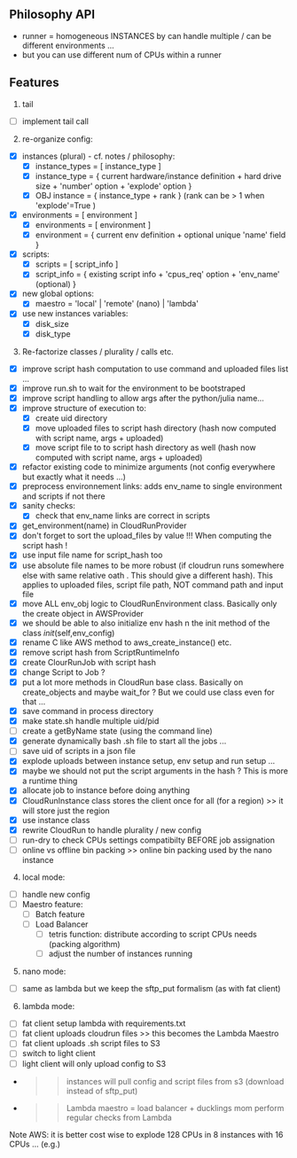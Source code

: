 ## Philosophy API

- runner = homogeneous INSTANCES by can handle multiple / can be different environments ...
- but you can use different num of CPUs within a runner 

## Features

1) tail
  - [ ] implement tail call

2) re-organize config:
  - [x] instances (plural) - cf. notes / philosophy:
    - [x] instance_types = [ instance_type ]
    - [x] instance_type  = { current hardware/instance definition + hard drive size + 'number' option + 'explode' option }
    - [x] OBJ instance   = { instance_type + rank } (rank can be > 1 when 'explode'=True )
  - [x] environments     = [ environment ]
    - [x] environments   = [ environment ]
    - [x] environment    = { current env definition + optional unique 'name' field }
  - [x] scripts: 
    - [x] scripts        = [ script_info ]
    - [x] script_info    = { existing script info + 'cpus_req' option + 'env_name' (optional) }
  - [x] new global options:
    - [x] maestro        = 'local' | 'remote' (nano) | 'lambda'
  - [x] use new instances variables:
    - [x] disk_size
    - [x] disk_type

3) Re-factorize classes / plurality / calls etc.
  - [x] improve script hash computation to use command and uploaded files list ...
  - [x] improve run.sh to wait for the environment to be bootstraped
  - [x] improve script handling to allow args after the python/julia name...
  - [x] improve structure of execution to:
    - [x] create uid directory 
    - [x] move uploaded files to script hash directory (hash now computed with script name, args + uploaded)
    - [x] move script file to to script hash directory as well (hash now computed with script name, args + uploaded)
  - [x] refactor existing code to minimize arguments (not config everywhere but exactly what it needs ...)
  - [x] preprocess environnement links: adds env_name to single environment and scripts if not there
  - [x] sanity checks:
    - [x] check that env_name links are correct in scripts 
  - [x] get_environment(name) in CloudRunProvider 
  - [x] don't forget to sort the upload_files by value !!! When computing the script hash !
  - [x] use input file name for script_hash too
  - [x] use absolute file names to be more robust (if cloudrun runs somewhere else with same relative oath .  This should give a different hash). This applies to uploaded files, script file path, NOT command path and input file
  - [x] move ALL env_obj logic to CloudRunEnvironment class. Basically only the create object in AWSProvider
  - [x] we should be able to also initialize env hash n the init method of the class _init_(self,env_config)
  - [x] rename C like AWS method to aws_create_instance() etc.
  - [x] remove script hash from ScriptRuntimeInfo
  - [x] create ClourRunJob with script hash
  - [x] change Script to Job ?
  - [x] put a lot more methods in CloudRun base class. Basically on create_objects and maybe wait_for ? But we could use class even for that ... 
  - [x] save command in process directory
  - [x] make state.sh handle multiple uid/pid
  - [ ] create a getByName state (using the command line)
  - [x] generate dynamically bash .sh file to start all the jobs ...
  - [ ] save uid of scripts in a json file 
  - [x] explode uploads between instance setup, env setup and run setup ...
  - [x] maybe we should not put the script arguments in the hash ? This is more a runtime thing 
  - [x] allocate job to instance before doing anything
  - [x] CloudRunInstance class stores the client once for all (for a region) >> it will store just the region
  - [x] use instance class
  - [x] rewrite CloudRun to handle plurality / new config
  - [ ] run-dry to check CPUs settings compatibilty BEFORE job assignation 
  - [ ] online vs offline bin packing >> online bin packing used by the nano instance

4) local mode:
  - [ ] handle new config 
  - [ ] Maestro feature:
    - [ ] Batch feature
    - [ ] Load Balancer
      - [ ] tetris function: distribute according to script CPUs needs (packing algorithm)
      - [ ] adjust the number of instances running

5) nano mode:
  - [ ] same as lambda but we keep the sftp_put formalism (as with fat client)

6) lambda mode:
  - [ ] fat client setup lambda with requirements.txt
  - [ ] fat client uploads cloudrun files >> this becomes the Lambda Maestro
  - [ ] fat client uploads .sh script files to S3
  - [ ] switch to light client
  - [ ] light client will only upload config to S3
  - >> instances will pull config and script files from s3 (download instead of sftp_put)
  - >> Lambda maestro = load balancer + ducklings mom perform regular checks from Lambda

Note AWS: it is better cost wise to explode 128 CPUs in 8 instances with 16 CPUs ... (e.g.)

